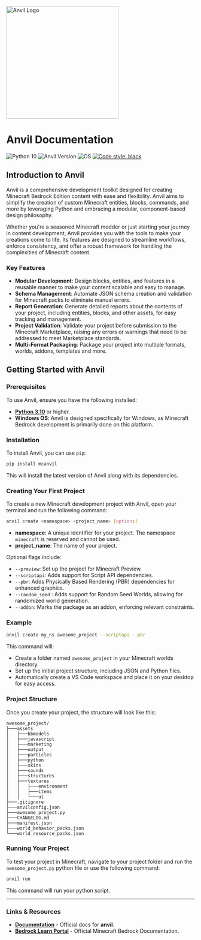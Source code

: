 <img src="https://starktma.net/wp-content/uploads/2022/04/logo.png" width="300" alt="Anvil Logo">

# Anvil Documentation

![Python 10](https://img.shields.io/badge/python-3.10%20%20|%20%203.11%20%20|%20%203.12-g.svg)
![Anvil Version](https://img.shields.io/badge/beta-0.8.4-yellow.svg)
![OS](https://img.shields.io/badge/OS-Windows-blue.svg)
[![Code style: black](https://img.shields.io/badge/code%20style-black-000000.svg)](https://github.com/psf/black)

## Introduction to Anvil

Anvil is a comprehensive development toolkit designed for creating Minecraft Bedrock Edition content with ease and flexibility. Anvil aims to simplify the creation of custom Minecraft entities, blocks, commands, and more by leveraging Python and embracing a modular, component-based design philosophy.

Whether you're a seasoned Minecraft modder or just starting your journey in content development, Anvil provides you with the tools to make your creations come to life. Its features are designed to streamline workflows, enforce consistency, and offer a robust framework for handling the complexities of Minecraft content.

### Key Features

- **Modular Development**: Design blocks, entities, and features in a reusable manner to make your content scalable and easy to manage.
- **Schema Management**: Automate JSON schema creation and validation for Minecraft packs to eliminate manual errors.
- **Report Generation**: Generate detailed reports about the contents of your project, including entities, blocks, and other assets, for easy tracking and management.
- **Project Validation**: Validate your project before submission to the Minecraft Marketplace, raising any errors or warnings that need to be addressed to meet Marketplace standards.
- **Multi-Format Packaging**: Package your project into multiple formats, worlds, addons, templates and more.

## Getting Started with Anvil

### Prerequisites

To use Anvil, ensure you have the following installed:

- [**Python 3.10**](https://www.python.org/downloads/) or higher.
- **Windows OS**: Anvil is designed specifically for Windows, as Minecraft Bedrock development is primarily done on this platform.

### Installation

To install Anvil, you can use `pip`:

```bash
pip install mcanvil
```

This will install the latest version of Anvil along with its dependencies.

### Creating Your First Project

To create a new Minecraft development project with Anvil, open your terminal and run the following command:

```bash
anvil create <namespace> <project_name> [options]
```

- **namespace**: A unique identifier for your project. The namespace `minecraft` is reserved and cannot be used.
- **project_name**: The name of your project.

Optional flags include:

- `--preview`: Set up the project for Minecraft Preview.
- `--scriptapi`: Adds support for Script API dependencies.
- `--pbr`: Adds Physically Based Rendering (PBR) dependencies for enhanced graphics.
- `--random_seed` : Adds support for Random Seed Worlds, allowing for randomized world generation.
- `--addon`: Marks the package as an addon, enforcing relevant constraints.

### Example

```bash
anvil create my_ns awesome_project --scriptapi --pbr
```

This command will:

- Create a folder named `awesome_project` in your Minecraft worlds directory.
- Set up the initial project structure, including JSON and Python files.
- Automatically create a VS Code workspace and place it on your desktop for easy access.

### Project Structure

Once you create your project, the structure will look like this:

```
awesome_project/
├───assets
│   ├───bbmodels
│   ├───javascript
│   ├───marketing
│   ├───output
│   ├───particles
│   ├───python
│   ├───skins
│   ├───sounds
│   ├───structures
│   ├───textures
│   │   ├───environment
│   │   ├───items
│   │   └───ui
├───.gitignore
├───anvilconfig.json
├───awesome_project.py
├───CHANGELOG.md
├───manifest.json
├───world_behavior_packs.json
└───world_resource_packs.json
```

### Running Your Project

To test your project in Minecraft, navigate to your project folder and run the `awesome_project.py` python file or use the following command:

```bash
anvil run
```

This command will run your python script.

---

### Links & Resources

- [**Documentation**](https://anvil.starktma.net/) - Official docs for **anvil**.
- [**Bedrock Learn Portal**](https://learn.microsoft.com/en-gb/minecraft/creator/reference/) - Official Minecraft Bedrock Documentation.
